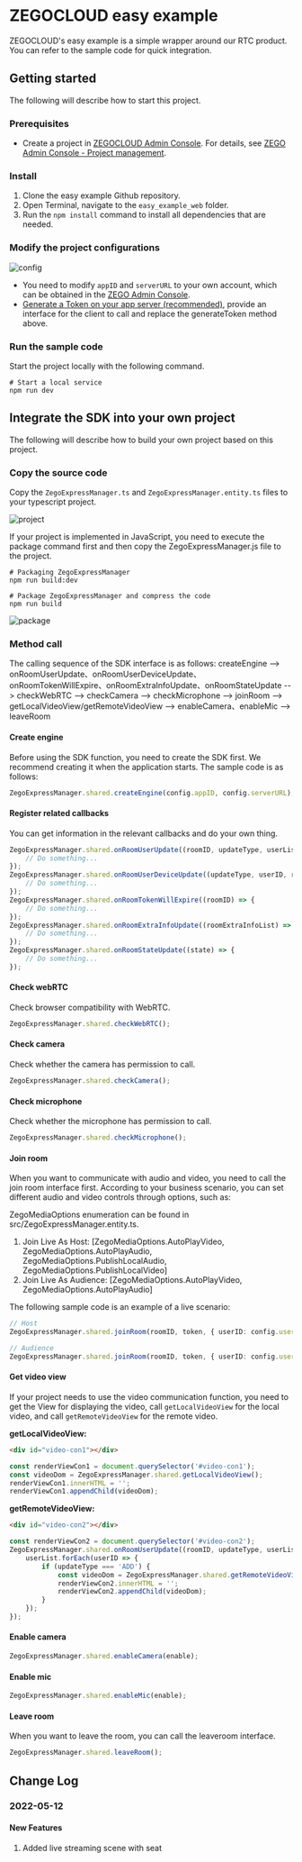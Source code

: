 # ZEGOCLOUD easy example

ZEGOCLOUD's easy example is a simple wrapper around our RTC product. You can refer to the sample code for quick integration.

## Getting started

The following will describe how to start this project.

### Prerequisites

* Create a project in [ZEGOCLOUD Admin Console](https://console.zegocloud.com/). For details, see [ZEGO Admin Console - Project management](https://docs.zegocloud.com/article/1271).

### Install

1. Clone the easy example Github repository.
2. Open Terminal, navigate to the `easy_example_web` folder.
3. Run the `npm install` command to install all dependencies that are needed.

### Modify the project configurations

![config](/media/init.png)

* You need to modify `appID` and `serverURL` to your own account, which can be obtained in the [ZEGO Admin Console](https://console.zegocloud.com/).
* [Generate a Token on your app server (recommended)](https://docs.zegocloud.com/article/11648), provide an interface for the client to call and replace the generateToken method above.

### Run the sample code

Start the project locally with the following command.

```ssh
# Start a local service
npm run dev
```

## Integrate the SDK into your own project

The following will describe how to build your own project based on this project.

### Copy the source code

Copy the `ZegoExpressManager.ts` and `ZegoExpressManager.entity.ts` files to your typescript project.

![project](media/project.png)

If your project is implemented in JavaScript, you need to execute the package command first and then copy the ZegoExpressManager.js file to the project.

```ssh
# Packaging ZegoExpressManager
npm run build:dev

# Package ZegoExpressManager and compress the code
npm run build
```

![package](media/package.png)

### Method call

The calling sequence of the SDK interface is as follows:
createEngine --> onRoomUserUpdate、onRoomUserDeviceUpdate、onRoomTokenWillExpire、onRoomExtraInfoUpdate、onRoomStateUpdate --> checkWebRTC --> checkCamera --> checkMicrophone --> joinRoom --> getLocalVideoView/getRemoteVideoView --> enableCamera、enableMic --> leaveRoom

#### Create engine

Before using the SDK function, you need to create the SDK first. We recommend creating it when the application starts. The sample code is as follows:

```typescript
ZegoExpressManager.shared.createEngine(config.appID, config.serverURL);
```

#### Register related callbacks

You can get information in the relevant callbacks and do your own thing.

```typescript
ZegoExpressManager.shared.onRoomUserUpdate((roomID, updateType, userList) => {
    // Do something...
});
ZegoExpressManager.shared.onRoomUserDeviceUpdate((updateType, userID, roomID) => {
    // Do something...
});
ZegoExpressManager.shared.onRoomTokenWillExpire((roomID) => {
    // Do something...
});
ZegoExpressManager.shared.onRoomExtraInfoUpdate((roomExtraInfoList) => {
    // Do something...
});
ZegoExpressManager.shared.onRoomStateUpdate((state) => {
    // Do something...
});
```

#### Check webRTC

Check browser compatibility with WebRTC.

```typescript
ZegoExpressManager.shared.checkWebRTC();
```

#### Check camera

Check whether the camera has permission to call.

```typescript
ZegoExpressManager.shared.checkCamera();
```

#### Check microphone

Check whether the microphone has permission to call.

```typescript
ZegoExpressManager.shared.checkMicrophone();
```

#### Join room

When you want to communicate with audio and video, you need to call the join room interface first. According to your business scenario, you can set different audio and video controls through options, such as:

ZegoMediaOptions enumeration can be found in src/ZegoExpressManager.entity.ts.

1. Join Live As Host: [ZegoMediaOptions.AutoPlayVideo, ZegoMediaOptions.AutoPlayAudio, ZegoMediaOptions.PublishLocalAudio, ZegoMediaOptions.PublishLocalVideo]
2. Join Live As Audience: [ZegoMediaOptions.AutoPlayVideo, ZegoMediaOptions.AutoPlayAudio]

The following sample code is an example of a live scenario:

```typescript
// Host
ZegoExpressManager.shared.joinRoom(roomID, token, { userID: config.userID, userName: config.userName }, [1, 2, 4, 8]);

// Audience
ZegoExpressManager.shared.joinRoom(roomID, token, { userID: config.userID, userName: config.userName }, [1, 2]);
```

#### Get video view

If your project needs to use the video communication function, you need to get the View for displaying the video, call `getLocalVideoView` for the local video, and call `getRemoteVideoView` for the remote video.

**getLocalVideoView:**

```html
<div id="video-con1"></div>
```

```typescript
const renderViewCon1 = document.querySelector('#video-con1');
const videoDom = ZegoExpressManager.shared.getLocalVideoView();
renderViewCon1.innerHTML = ''; 
renderViewCon1.appendChild(videoDom);
```

**getRemoteVideoView:**

```html
<div id="video-con2"></div>
```

```typescript
const renderViewCon2 = document.querySelector('#video-con2');
ZegoExpressManager.shared.onRoomUserUpdate((roomID, updateType, userList) => {
    userList.forEach(userID => {
        if (updateType === 'ADD') {
            const videoDom = ZegoExpressManager.shared.getRemoteVideoView(userID);
            renderViewCon2.innerHTML = '';
            renderViewCon2.appendChild(videoDom);
        }
    });
});
```

#### Enable camera

```typescript
ZegoExpressManager.shared.enableCamera(enable);
```

#### Enable mic

```typescript
ZegoExpressManager.shared.enableMic(enable);
```

#### Leave room

When you want to leave the room, you can call the leaveroom interface.

```typescript
ZegoExpressManager.shared.leaveRoom();
```

## Change Log

### 2022-05-12

#### New Features

1. Added live streaming scene with seat

